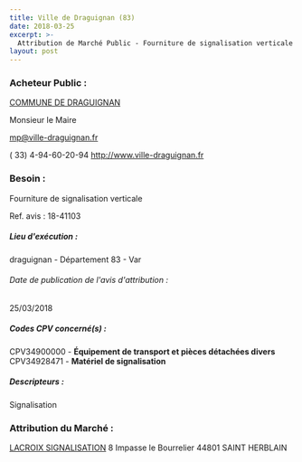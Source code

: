 ```yaml
---
title: Ville de Draguignan (83)
date: 2018-03-25
excerpt: >-
  Attribution de Marché Public - Fourniture de signalisation verticale
layout: post
---
```


### Acheteur Public : 
<a href="/acheteur-136/siren-218300507"> COMMUNE DE DRAGUIGNAN</a><br/>

Monsieur le Maire

mp@ville-draguignan.fr

( 33) 4-94-60-20-94
http://www.ville-draguignan.fr
### Besoin :

Fourniture de signalisation verticale

Ref. avis : 18-41103


##### Lieu d'exécution :

draguignan - Département 83 - Var

###### Date de publication de l'avis d'attribution : 
25/03/2018

##### Codes CPV concerné(s) :
CPV34900000 - **Équipement de transport et pièces détachées divers** <br/>
CPV34928471 - **Matériel de signalisation** <br/>

##### Descripteurs :
Signalisation <br/>

### Attribution du Marché :
<a href="/entreprise-556/siren-409065984"> LACROIX SIGNALISATION</a>    8 Impasse le Bourrelier 44801 SAINT HERBLAIN <br/>
